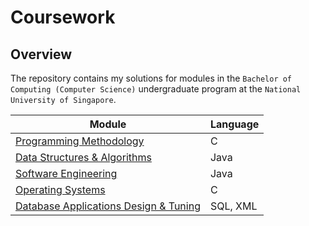 # Coursework

## Overview
The repository contains my solutions for modules in the `Bachelor of Computing (Computer Science)` undergraduate program at the `National University of Singapore`.

| Module                                                                                                                                     | Language |
|--------------------------------------------------------------------------------------------------------------------------------------------| --------------------- |
| [Programming Methodology](https://github.com/shumarb/coursework/tree/master/modules/programming-methodology)                               | C |
| [Data Structures & Algorithms](https://github.com/shumarb/coursework/tree/master/modules/data-structures-and-algorithms)                   | Java |
| [Software Engineering](https://github.com/Sheikh-Umar/cs2103)                                                                              | Java |
| [Operating Systems](https://github.com/shumarb/coursework/tree/master/modules/operating-systems)                                           | C |
| [Database Applications Design & Tuning](https://github.com/shumarb/coursework/tree/master/modules/database-applications-design-and-tuning) | SQL, XML |
